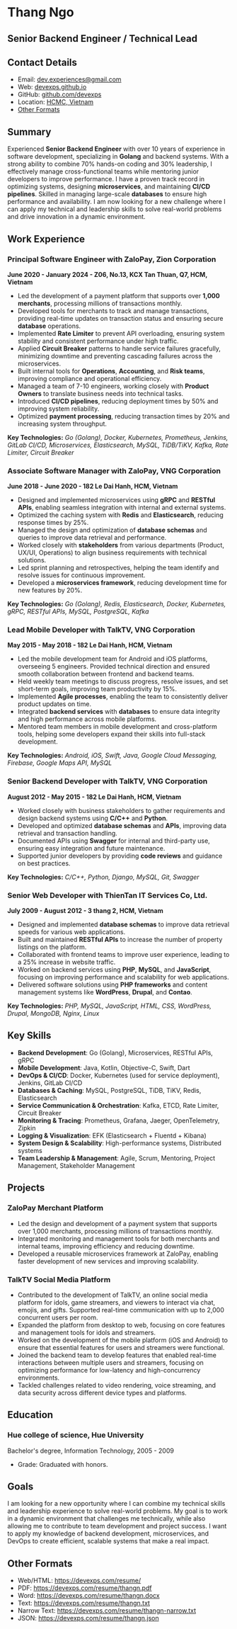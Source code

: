 # Thang Ngo

## Senior Backend Engineer / Technical Lead

## Contact Details

* Email: [dev.experiences@gmail.com](mailto:dev.experiences@gmail.com)
* Web: [devexps.github.io](https://devexps.github.io)
* GitHub: [github.com/devexps](https://github.com/devexps)
* Location: [HCMC, Vietnam](https://en.wikipedia.org/wiki/Ho_Chi_Minh_City)
* [Other Formats](#other-formats)

## Summary

Experienced **Senior Backend Engineer** with over 10 years of experience in software development, specializing in **Golang** and backend systems. With a strong ability to combine 70% hands-on coding and 30% leadership, I effectively manage cross-functional teams while mentoring junior developers to improve performance. I have a proven track record in optimizing systems, designing **microservices**, and maintaining **CI/CD pipelines**. Skilled in managing large-scale **databases** to ensure high performance and availability. I am now looking for a new challenge where I can apply my technical and leadership skills to solve real-world problems and drive innovation in a dynamic environment.


## Work Experience

### Principal Software Engineer with ZaloPay, Zion Corporation

**June 2020 - January 2024 - Z06, No.13, KCX Tan Thuan, Q7, HCM, Vietnam**

* Led the development of a payment platform that supports over **1,000 merchants**, processing millions of transactions monthly.
* Developed tools for merchants to track and manage transactions, providing real-time updates on transaction status and ensuring secure **database** operations.
* Implemented **Rate Limiter** to prevent API overloading, ensuring system stability and consistent performance under high traffic.
* Applied **Circuit Breaker** patterns to handle service failures gracefully, minimizing downtime and preventing cascading failures across the microservices.
* Built internal tools for **Operations**, **Accounting**, and **Risk teams**, improving compliance and operational efficiency.
* Managed a team of 7-10 engineers, working closely with **Product Owners** to translate business needs into technical tasks.
* Introduced **CI/CD pipelines**, reducing deployment times by 50% and improving system reliability.
* Optimized **payment processing**, reducing transaction times by 20% and increasing system throughput.

**Key Technologies:** 
_Go (Golang), Docker, Kubernetes, Prometheus, Jenkins, GitLab CI/CD, Microservices, Elasticsearch, MySQL, TiDB/TiKV, Kafka, Rate Limiter, Circuit Breaker_

### Associate Software Manager with ZaloPay, VNG Corporation

**June 2018 - June 2020 - 182 Le Dai Hanh, HCM, Vietnam**

* Designed and implemented microservices using **gRPC** and **RESTful APIs**, enabling seamless integration with internal and external systems.
* Optimized the caching system with **Redis** and **Elasticsearch**, reducing response times by 25%.
* Managed the design and optimization of **database schemas** and queries to improve data retrieval and performance.
* Worked closely with **stakeholders** from various departments (Product, UX/UI, Operations) to align business requirements with technical solutions.
* Led sprint planning and retrospectives, helping the team identify and resolve issues for continuous improvement.
* Developed a **microservices framework**, reducing development time for new features by 20%.

**Key Technologies:** 
_Go (Golang), Redis, Elasticsearch, Docker, Kubernetes, gRPC, RESTful APIs, MySQL, PostgreSQL, Kafka_

### Lead Mobile Developer with TalkTV, VNG Corporation

**May 2015 - May 2018 - 182 Le Dai Hanh, HCM, Vietnam**

* Led the mobile development team for Android and iOS platforms, overseeing 5 engineers. Provided technical direction and ensured smooth collaboration between frontend and backend teams.
* Held weekly team meetings to discuss progress, resolve issues, and set short-term goals, improving team productivity by 15%.
* Implemented **Agile processes**, enabling the team to consistently deliver product updates on time.
* Integrated **backend services** with **databases** to ensure data integrity and high performance across mobile platforms.
* Mentored team members in mobile development and cross-platform tools, helping some developers expand their skills into full-stack development.

**Key Technologies:** 
_Android, iOS, Swift, Java, Google Cloud Messaging, Firebase, Google Maps API, MySQL_

### Senior Backend Developer with TalkTV, VNG Corporation

**August 2012 - May 2015 - 182 Le Dai Hanh, HCM, Vietnam**

* Worked closely with business stakeholders to gather requirements and design backend systems using **C/C++** and **Python**.
* Developed and optimized **database schemas** and **APIs**, improving data retrieval and transaction handling.
* Documented APIs using **Swagger** for internal and third-party use, ensuring easy integration and future maintenance.
* Supported junior developers by providing **code reviews** and guidance on best practices.

**Key Technologies:** 
_C/C++, Python, Django, MySQL, Git, Swagger_

### Senior Web Developer with ThienTan IT Services Co, Ltd.

**July 2009 - August 2012 - 3 thang 2, HCM, Vietnam**

* Designed and implemented **database schemas** to improve data retrieval speeds for various web applications.
* Built and maintained **RESTful APIs** to increase the number of property listings on the platform.
* Collaborated with frontend teams to improve user experience, leading to a 25% increase in website traffic.
* Worked on backend services using **PHP**, **MySQL**, and **JavaScript**, focusing on improving performance and scalability for web applications.
* Delivered software solutions using **PHP frameworks** and content management systems like **WordPress**, **Drupal**, and **Contao**.

**Key Technologies:** 
_PHP, MySQL, JavaScript, HTML, CSS, WordPress, Drupal, MongoDB, Nginx, Linux_


## Key Skills

* **Backend Development**: Go (Golang), Microservices, RESTful APIs, gRPC
* **Mobile Development**: Java, Kotlin, Objective-C, Swift, Dart
* **DevOps & CI/CD**: Docker, Kubernetes (used for service deployment), Jenkins, GitLab CI/CD
* **Databases & Caching**: MySQL, PostgreSQL, TiDB, TiKV, Redis, Elasticsearch
* **Service Communication & Orchestration**: Kafka, ETCD, Rate Limiter, Circuit Breaker
* **Monitoring & Tracing**: Prometheus, Grafana, Jaeger, OpenTelemetry, Zipkin
* **Logging & Visualization**: EFK (Elasticsearch + Fluentd + Kibana)
* **System Design & Scalability**: High-performance systems, Distributed systems
* **Team Leadership & Management**: Agile, Scrum, Mentoring, Project Management, Stakeholder Management


## Projects

### ZaloPay Merchant Platform

* Led the design and development of a payment system that supports over 1,000 merchants, processing millions of transactions monthly.
* Integrated monitoring and management tools for both merchants and internal teams, improving efficiency and reducing downtime.
* Developed a reusable microservices framework at ZaloPay, enabling faster development of new services and improving scalability.

### TalkTV Social Media Platform

* Contributed to the development of TalkTV, an online social media platform for idols, game streamers, and viewers to interact via chat, emojis, and gifts. Supported real-time communication with up to 2,000 concurrent users per room.
* Expanded the platform from desktop to web, focusing on core features and management tools for idols and streamers.
* Worked on the development of the mobile platform (iOS and Android) to ensure that essential features for users and streamers were functional.
* Joined the backend team to develop features that enabled real-time interactions between multiple users and streamers, focusing on optimizing performance for low-latency and high-concurrency environments.
* Tackled challenges related to video rendering, voice streaming, and data security across different device types and platforms.


## Education

### Hue college of science, Hue University

Bachelor's degree, Information Technology,
2005 - 2009

* Grade: Graduated with honors.



## Goals

I am looking for a new opportunity where I can combine my technical skills and leadership experience to solve real-world problems. My goal is to work in a dynamic environment that challenges me technically, while also allowing me to contribute to team development and project success. I want to apply my knowledge of backend development, microservices, and DevOps to create efficient, scalable systems that make a real impact.


## Other Formats

* Web/HTML: <https://devexps.com/resume/>
* PDF: <https://devexps.com/resume/thangn.pdf>
* Word: <https://devexps.com/resume/thangn.docx>
* Text: <https://devexps.com/resume/thangn.txt>
* Narrow Text: <https://devexps.com/resume/thangn-narrow.txt>
* JSON: <https://devexps.com/resume/thangn.json>
